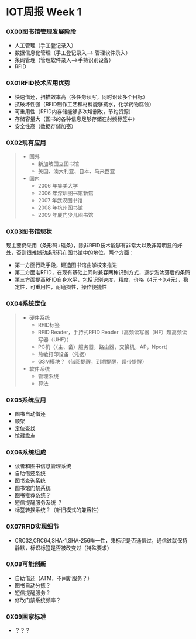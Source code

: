 # IOT周报 Week 1

### 0X00图书馆管理发展阶段

- 人工管理（手工登记录入）
- 数据信息化管理（手工登记录入--> 管理软件录入）
- 条码管理（管理软件录入-->手持识别设备）
- RFID


### 0X01RFID技术应用优势

- 快速借还，扫描效率高（多任务读写，同时识读多个目标）
- 抗破坏性强（RFID制作工艺和材料能够抗水，化学药物腐蚀）
- 可重用性（RFID内存储能够多次增删改，节约资源）
- 存储容量大（图书的各种信息足够存储在射频标签中）
- 安全性高（数据存储加密）

### 0X02现有应用

> - 国外
>   - 新加坡国立图书馆
>   - 美国、澳大利亚、日本、马来西亚
> - 国内
>   - 2006 年集美大学
>   - 2006 年深圳图书馆新馆
>   - 2007 年武汉图书馆
>   - 2008 年杭州图书馆
>   - 2009 年厦门少儿图书馆

### 0X03图书馆现状

现主要仍采用（条形码+磁条），除非RFID技术能够有非常大以及非常明显的好处，否则很难撼动条形码在图书馆中的地位，两个方面：

- 第一方面行政手段，建造图书馆由学校来推进
- 第二方面准RFID，在现有基础上同时兼容两种识别方式，逐步淘汰落后的条码
- 第三方面提高RFID自身水平，包括识别速度，精度，价格（4元->0.4元），稳定性，可重用性，耐磨损性，操作便捷性

### 0X04系统定位

> - 硬件系统
>   - RFID标签
>   - RFID Reader，手持式RFID Reader（高频读写器（HF）超高频读写器（UHF））
>   - PC机（（主、备）服务器，路由器，交换机，AP，Nport）
>   - 热敏打印设备（凭据）
>   - GSM模块？（借阅提醒，到期提醒，误带提醒）
> - 软件系统
>   - 管理系统
>   - 算法

### 0X05系统应用

- 图书自动借还
- 顺架
- 定位查找
- 馆藏盘点

### 0X06系统组成

- 读者和图书信息管理系统
- 自助借还系统
- 图书查询系统
- 图书馆门禁系统
- 图书推荐系统？
- 短信提醒服务系统  ？
- 标签转换系统？（新旧模式的兼容性）

### 0X07RFID实现细节

- CRC32,CRC64,SHA-1,SHA-256唯一性，来标识是否通信过，通信过就保持静默，标识标签是否被改变过（特殊要求）

### 0X08可能创新

- 自助借还（ATM，不间断服务？）
- 图书自动分拣？
- 短信提醒服务？
- 修改门禁系统频率？

### 0X09国家标准

- ？？？
